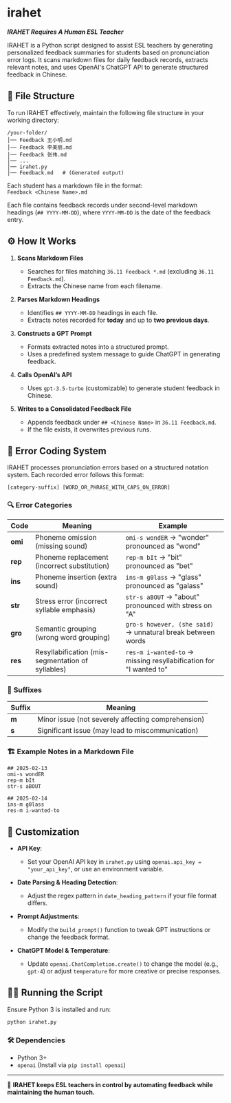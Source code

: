 # irahet
***IRAHET Requires A Human ESL Teacher***

IRAHET is a Python script designed to assist ESL teachers by generating personalized feedback summaries for students based on pronunciation error logs. It scans markdown files for daily feedback records, extracts relevant notes, and uses OpenAI's ChatGPT API to generate structured feedback in Chinese.

## 📂 File Structure

To run IRAHET effectively, maintain the following file structure in your working directory:

```
/your-folder/
│── Feedback 王小明.md
│── Feedback 李美丽.md
│── Feedback 张伟.md
│── ...
│── irahet.py
│── Feedback.md   # (Generated output)
```

Each student has a markdown file in the format:  
`Feedback <Chinese Name>.md`

Each file contains feedback records under second-level markdown headings (`## YYYY-MM-DD`), where `YYYY-MM-DD` is the date of the feedback entry.

## ⚙️ How It Works

1. **Scans Markdown Files**  
   - Searches for files matching `36.11 Feedback *.md` (excluding `36.11 Feedback.md`).
   - Extracts the Chinese name from each filename.

2. **Parses Markdown Headings**  
   - Identifies `## YYYY-MM-DD` headings in each file.
   - Extracts notes recorded for **today** and up to **two previous days**.

3. **Constructs a GPT Prompt**  
   - Formats extracted notes into a structured prompt.
   - Uses a predefined system message to guide ChatGPT in generating feedback.

4. **Calls OpenAI’s API**  
   - Uses `gpt-3.5-turbo` (customizable) to generate student feedback in Chinese.

5. **Writes to a Consolidated Feedback File**  
   - Appends feedback under `## <Chinese Name>` in `36.11 Feedback.md`.  
   - If the file exists, it overwrites previous runs.

## 📝 Error Coding System

IRAHET processes pronunciation errors based on a structured notation system. Each recorded error follows this format:

```
[category-suffix] [WORD_OR_PHRASE_WITH_CAPS_ON_ERROR]
```

### 🔍 **Error Categories**
| Code  | Meaning | Example |
|--------|--------------------------------------------------|----------------|
| **omi** | Phoneme omission (missing sound) | `omi-s wondER` → "wonder" pronounced as "wond" |
| **rep** | Phoneme replacement (incorrect substitution) | `rep-m bIt` → "bit" pronounced as "bet" |
| **ins** | Phoneme insertion (extra sound) | `ins-m g0lass` → "glass" pronounced as "galass" |
| **str** | Stress error (incorrect syllable emphasis) | `str-s aBOUT` → "about" pronounced with stress on "A" |
| **gro** | Semantic grouping (wrong word grouping) | `gro-s however, (she said)` → unnatural break between words |
| **res** | Resyllabification (mis-segmentation of syllables) | `res-m i-wanted-to` → missing resyllabification for "I wanted to" |

### 🔢 **Suffixes**
| Suffix | Meaning |
|--------|-----------------------------|
| **m**  | Minor issue (not severely affecting comprehension) |
| **s**  | Significant issue (may lead to miscommunication) |

### 🏗 **Example Notes in a Markdown File**
```
## 2025-02-13
omi-s wondER
rep-m bIt
str-s aBOUT

## 2025-02-14
ins-m g0lass
res-m i-wanted-to
```

## 🔧 Customization

- **API Key**:  
  - Set your OpenAI API key in `irahet.py` using `openai.api_key = "your_api_key"`, or use an environment variable.
  
- **Date Parsing & Heading Detection**:  
  - Adjust the regex pattern in `date_heading_pattern` if your file format differs.
  
- **Prompt Adjustments**:  
  - Modify the `build_prompt()` function to tweak GPT instructions or change the feedback format.
  
- **ChatGPT Model & Temperature**:  
  - Update `openai.ChatCompletion.create()` to change the model (e.g., `gpt-4`) or adjust `temperature` for more creative or precise responses.

## 🏃‍♂️ Running the Script

Ensure Python 3 is installed and run:

```sh
python irahet.py
```

### 🛠️ Dependencies

- Python 3+
- `openai` (Install via `pip install openai`)

---

🚀 **IRAHET keeps ESL teachers in control by automating feedback while maintaining the human touch.**

